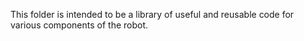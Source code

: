 This folder is intended to be a library of useful and reusable code for various components of the robot.